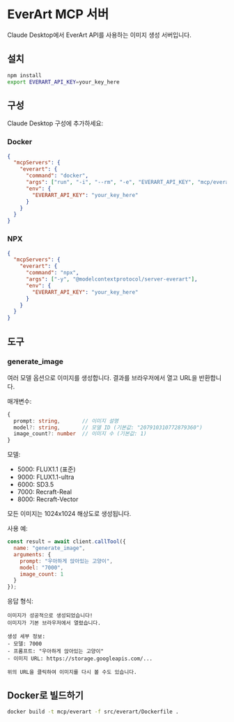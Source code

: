 # EverArt MCP 서버

Claude Desktop에서 EverArt API를 사용하는 이미지 생성 서버입니다.

## 설치
```bash
npm install
export EVERART_API_KEY=your_key_here
```

## 구성
Claude Desktop 구성에 추가하세요:

### Docker
```json
{
  "mcpServers": {
    "everart": {
      "command": "docker",
      "args": ["run", "-i", "--rm", "-e", "EVERART_API_KEY", "mcp/everart"],
      "env": {
        "EVERART_API_KEY": "your_key_here"
      }
    }
  }
}
```

### NPX

```json
{
  "mcpServers": {
    "everart": {
      "command": "npx",
      "args": ["-y", "@modelcontextprotocol/server-everart"],
      "env": {
        "EVERART_API_KEY": "your_key_here"
      }
    }
  }
}
```

## 도구

### generate_image
여러 모델 옵션으로 이미지를 생성합니다. 결과를 브라우저에서 열고 URL을 반환합니다.

매개변수:
```typescript
{
  prompt: string,       // 이미지 설명
  model?: string,       // 모델 ID (기본값: "207910310772879360")
  image_count?: number  // 이미지 수 (기본값: 1)
}
```

모델:
- 5000: FLUX1.1 (표준)
- 9000: FLUX1.1-ultra
- 6000: SD3.5
- 7000: Recraft-Real
- 8000: Recraft-Vector

모든 이미지는 1024x1024 해상도로 생성됩니다.

사용 예:
```javascript
const result = await client.callTool({
  name: "generate_image",
  arguments: {
    prompt: "우아하게 앉아있는 고양이",
    model: "7000",
    image_count: 1
  }
});
```

응답 형식:
```
이미지가 성공적으로 생성되었습니다!
이미지가 기본 브라우저에서 열렸습니다.

생성 세부 정보:
- 모델: 7000
- 프롬프트: "우아하게 앉아있는 고양이"
- 이미지 URL: https://storage.googleapis.com/...

위의 URL을 클릭하여 이미지를 다시 볼 수도 있습니다.
```

## Docker로 빌드하기

```sh
docker build -t mcp/everart -f src/everart/Dockerfile . 
```
